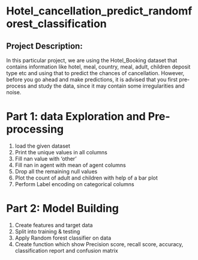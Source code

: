 # Hotel_cancellation_predict_randomforest_classification

## Project Description:

In this particular project, we are using the Hotel_Booking dataset that contains information like hotel, meal, country, meal, adult, children deposit type etc and using that to predict the chances of cancellation.
However, before you go ahead and make predictions, it is advised that you first pre-process and study the data, since it may contain some irregularities and noise.

# Part 1: data Exploration and Pre-processing

1) load the given dataset 
2) Print the unique values in all columns
3) Fill nan value with ‘other’
4) Fill nan in agent with mean of agent columns
5) Drop all the remaining null values
6) Plot the count of adult and children with help of a bar plot
7) Perform Label encoding on categorical columns

# Part 2:  Model Building

1. Create features and target data
2. Split into training & testing
3. Apply Random forest classifier on data
4. Create function which show Precision score, recall score, accuracy, classification report and confusion matrix
